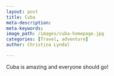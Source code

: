 ```yaml
---
layout: post
title: Cuba
meta-description:
meta-keywords:
image_path: /images/cuba-homepage.jpg
categories: [Travel, adventure]
author: Christina Lyndal

---
```


Cuba is amazing and everyone should go!
